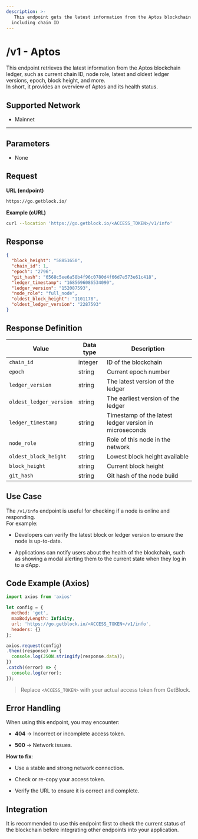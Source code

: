 ```yaml
---
description: >-
   This endpoint gets the latest information from the Aptos blockchain ledger,
  including chain ID
---
```


# /v1 - Aptos

This endpoint retrieves the latest information from the Aptos blockchain ledger, such as current chain ID, node role, latest and oldest ledger versions, epoch, block height, and more.  
In short, it provides an overview of Aptos and its health status.


## Supported Network
- Mainnet

---

## Parameters
- None


## Request

**URL (endpoint)**  
```bash
https://go.getblock.io/
```
**Example (cURL)**
```bash
curl --location 'https://go.getblock.io/<ACCESS_TOKEN>/v1/info'
````

## Response

```json
{
  "block_height": "58851650",
  "chain_id": 1,
  "epoch": "2796",
  "git_hash": "6568c5ee6a58b4f96c0780d4f66d7e573e61c418",
  "ledger_timestamp": "1685696086534090",
  "ledger_version": "152087593",
  "node_role": "full_node",
  "oldest_block_height": "1101178",
  "oldest_ledger_version": "2287593"
}
```

## Response Definition

| Value | Data type | Description |
| --- | --- | --- |
| `chain_id` | integer | ID of the blockchain |
| `epoch` | string | Current epoch number |
| `ledger_version` | string | The latest version of the ledger |
| `oldest_ledger_version` | string | The earliest version of the ledger |
| `ledger_timestamp` | string | Timestamp of the latest ledger version in microseconds |
| `node_role` | string | Role of this node in the network |
| `oldest_block_height` | string | Lowest block height available |
| `block_height` | string | Current block height |
| `git_hash` | string | Git hash of the node build |

## Use Case

The `/v1/info` endpoint is useful for checking if a node is online and responding.  
For example:

* Developers can verify the latest block or ledger version to ensure the node is up-to-date.
    
* Applications can notify users about the health of the blockchain, such as showing a modal alerting them to the current state when they log in to a dApp.
    

## Code Example (Axios)

```js
import axios from 'axios'

let config = {
  method: 'get',
  maxBodyLength: Infinity,
  url: 'https://go.getblock.io/<ACCESS_TOKEN>/v1/info',
  headers: {}
};

axios.request(config)
.then((response) => {
  console.log(JSON.stringify(response.data));
})
.catch((error) => {
  console.log(error);
});
```

> Replace `<ACCESS_TOKEN>` with your actual access token from GetBlock.

## Error Handling

When using this endpoint, you may encounter:

* **404** → Incorrect or incomplete access token.
    
* **500** → Network issues.
    

**How to fix**:

* Use a stable and strong network connection.
    
* Check or re-copy your access token.
    
* Verify the URL to ensure it is correct and complete.
    

## Integration

It is recommended to use this endpoint first to check the current status of the blockchain before integrating other endpoints into your application.
```
